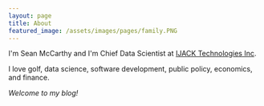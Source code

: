```yaml
---
layout: page
title: About
featured_image: /assets/images/pages/family.PNG
---
```


I'm Sean McCarthy and I'm Chief Data Scientist at [IJACK Technologies Inc](https://myijack.com).

I love golf, data science, software development, public policy, economics, and finance. 

*Welcome to my blog!*
